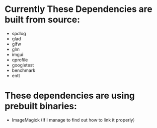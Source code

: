 # Currently These Dependencies are built from source:
- spdlog
- glad
- glfw
- glm
- imgui
- qprofile
- googletest
- benchmark
- entt

# These dependencies are using prebuilt binaries:
- ImageMagick (If I manage to find out how to link it properly)
